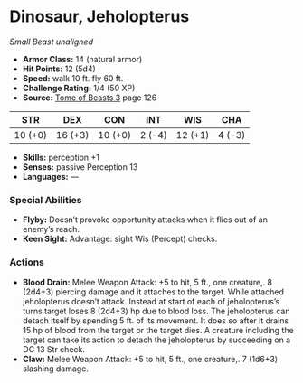 # Dinosaur, Jeholopterus

*Small* *Beast* *unaligned*

- **Armor Class:** 14 (natural armor)
- **Hit Points:** 12 (5d4)
- **Speed:** walk 10 ft. fly 60 ft.
- **Challenge Rating:** 1/4 (50 XP)
- **Source:** [Tome of Beasts 3](https://koboldpress.com/kpstore/product/tome-of-beasts-3-for-5th-edition/) page 126

| STR | DEX | CON | INT | WIS | CHA |
| --- | --- | --- | --- | --- | --- |
| 10 (+0) | 16 (+3) | 10 (+0) | 2 (-4) | 12 (+1) | 4 (-3) |

- **Skills:** perception +1
- **Senses:** passive Perception 13
- **Languages:** —
### Special Abilities
- **Flyby:** Doesn’t provoke opportunity attacks when it flies out of an enemy’s reach.
- **Keen Sight:** Advantage: sight Wis (Percept) checks.
### Actions
- **Blood Drain:** Melee Weapon Attack: +5 to hit, 5 ft., one creature,. 8 (2d4+3) piercing damage and it attaches to the target. While attached jeholopterus doesn’t attack. Instead at start of each of jeholopterus’s turns target loses 8 (2d4+3) hp due to blood loss. The jeholopterus can detach itself by spending 5 ft. of its movement. It does so after it drains 15 hp of blood from the target or the target dies. A creature including the target can take its action to detach the jeholopterus by succeeding on a DC 13 Str check.
- **Claw:** Melee Weapon Attack: +5 to hit, 5 ft., one creature,. 7 (1d6+3) slashing damage.


